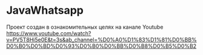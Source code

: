 # JavaWhatsapp
Проект создан в ознакомительных целях на канале Youtube https://www.youtube.com/watch?v=PV5T8Hi5e0E&t=3s&ab_channel=%D0%A0%D1%83%D1%81%D0%BB%D0%B0%D0%BD%D0%93%D0%B0%D0%BB%D0%B8%D0%B5%D0%B2
